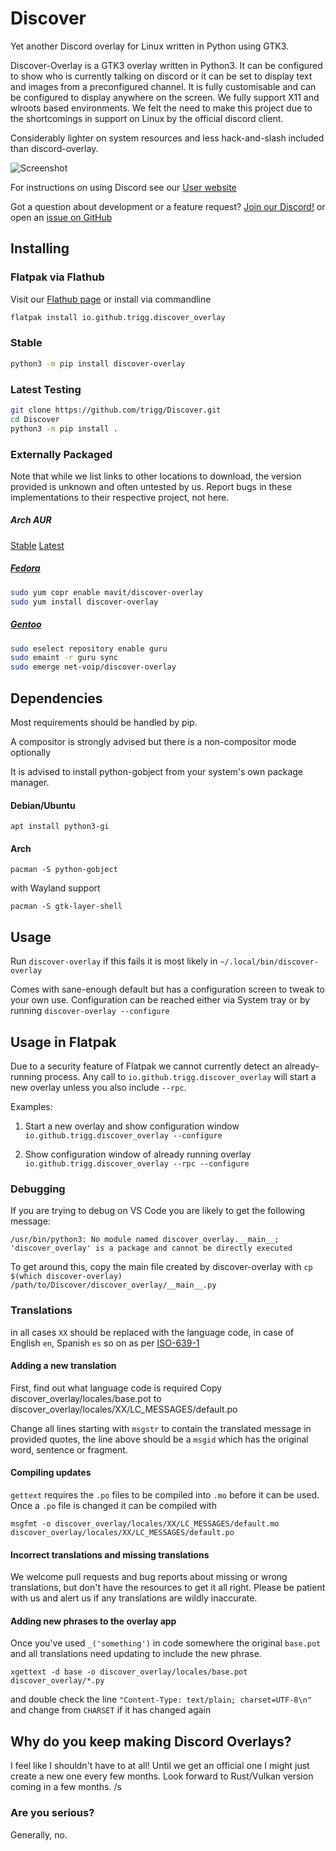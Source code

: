# Discover
Yet another Discord overlay for Linux written in Python using GTK3.

Discover-Overlay is a GTK3 overlay written in Python3. It can be configured to show who is currently talking on discord or it can be set to display text and images from a preconfigured channel. It is fully customisable and can be configured to display anywhere on the screen. We fully support X11 and wlroots based environments. We felt the need to make this project due to the shortcomings in support on Linux by the official discord client.

Considerably lighter on system resources and less hack-and-slash included than discord-overlay.

![Screenshot](https://user-images.githubusercontent.com/535772/149630830-750f8af6-e935-44a6-ad1c-da1d204ee107.png)

For instructions on using Discord see our [User website](https://trigg.github.io/Discover/)

Got a question about development or a feature request? [Join our Discord!](https://discord.gg/jRKWMuDy5V) or open an [issue on GitHub](https://github.com/trigg/Discover/issues)

## Installing

### Flatpak via Flathub

Visit our [Flathub page](https://flathub.org/apps/details/io.github.trigg.discover_overlay) or install via commandline

```bash
flatpak install io.github.trigg.discover_overlay
```



### Stable
```bash
python3 -m pip install discover-overlay
```

### Latest Testing
```bash
git clone https://github.com/trigg/Discover.git
cd Discover
python3 -m pip install .
```

### Externally Packaged 

Note that while we list links to other locations to download, the version provided is unknown and often untested by us. Report bugs in these implementations to their respective project, not here.

##### Arch AUR

[Stable](https://aur.archlinux.org/packages/discover-overlay/)
[Latest](https://aur.archlinux.org/packages/discover-overlay-git/)

##### [Fedora](https://copr.fedorainfracloud.org/coprs/mavit/discover-overlay/)

```bash
sudo yum copr enable mavit/discover-overlay
sudo yum install discover-overlay
```

##### [Gentoo](https://gpo.zugaina.org/net-voip/discover-overlay)

```bash
sudo eselect repository enable guru
sudo emaint -r guru sync
sudo emerge net-voip/discover-overlay
```

## Dependencies

Most requirements should be handled by pip.

A compositor is strongly advised but there is a non-compositor mode optionally

It is advised to install python-gobject from your system's own package manager.

#### Debian/Ubuntu

`apt install python3-gi`

#### Arch

`pacman -S python-gobject`

with Wayland support

`pacman -S gtk-layer-shell`


## Usage

Run `discover-overlay` if this fails it is most likely in `~/.local/bin/discover-overlay`

Comes with sane-enough default but has a configuration screen to tweak to your own use. Configuration can be reached either via System tray or by running `discover-overlay --configure`

## Usage in Flatpak

Due to a security feature of Flatpak we cannot currently detect an already-running process. Any call to `io.github.trigg.discover_overlay` will start a new overlay unless you also include `--rpc`.

Examples:
1) Start a new overlay and show configuration window
`io.github.trigg.discover_overlay --configure`

2) Show configuration window of already running overlay
`io.github.trigg.discover_overlay --rpc --configure`

### Debugging
If you are trying to debug on VS Code you are likely to get the following message:
```
/usr/bin/python3: No module named discover_overlay.__main__; 'discover_overlay' is a package and cannot be directly executed
```

To get around this, copy the main file created by discover-overlay with ``cp $(which discover-overlay) /path/to/Discover/discover_overlay/__main__.py``

### Translations

in all cases `XX` should be replaced with the language code, in case of English `en`, Spanish `es` so on as per [ISO-639-1](https://en.wikipedia.org/wiki/List_of_ISO_639-1_codes)

#### Adding a new translation

First, find out what language code is required
Copy discover_overlay/locales/base.pot to discover_overlay/locales/XX/LC_MESSAGES/default.po

Change all lines starting with `msgstr` to contain the translated message in provided quotes, the line above should be a `msgid` which has the original word, sentence or fragment.

#### Compiling updates

`gettext` requires the `.po` files to be compiled into `.mo` before it can be used. Once a `.po` file is changed it can be compiled with 

`msgfmt -o discover_overlay/locales/XX/LC_MESSAGES/default.mo discover_overlay/locales/XX/LC_MESSAGES/default.po`

#### Incorrect translations and missing translations

We welcome pull requests and bug reports about missing or wrong translations, but don't have the resources to get it all right. Please be patient with us and alert us if any translations are wildly inaccurate.

#### Adding new phrases to the overlay app

Once you've used `_('something')` in code somewhere the original `base.pot` and all translations need updating to include the new phrase.

`xgettext -d base -o discover_overlay/locales/base.pot discover_overlay/*.py`

and double check the line `"Content-Type: text/plain; charset=UTF-8\n"` and change from `CHARSET` if it has changed again

## Why do you keep making Discord Overlays?

I feel like I shouldn't have to at all! Until we get an official one I might just create a new one every few months. Look forward to Rust/Vulkan version coming in a few months. /s

### Are you serious?

Generally, no.

